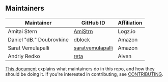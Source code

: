 ## Maintainers

| Maintainer | GitHub ID | Affiliation |
| --------------- | --------- | ----------- |
| Amitai Stern | [AmiStrn](https://github.com/AmiStrn) | Logz.io |
| Daniel "dB." Doubrovkine | [dblock](https://github.com/dblock) | Amazon |
| Sarat Vemulapalli | [saratvemulapalli](https://github.com/saratvemulapalli) | Amazon |
| Andriy Redko | [reta](https://github.com/reta) | Aiven |

[This document](https://github.com/opensearch-project/.github/blob/main/MAINTAINERS.md) explains what maintainers do in this repo, and how they should be doing it. If you're interested in contributing, see [CONTRIBUTING](CONTRIBUTING.md).